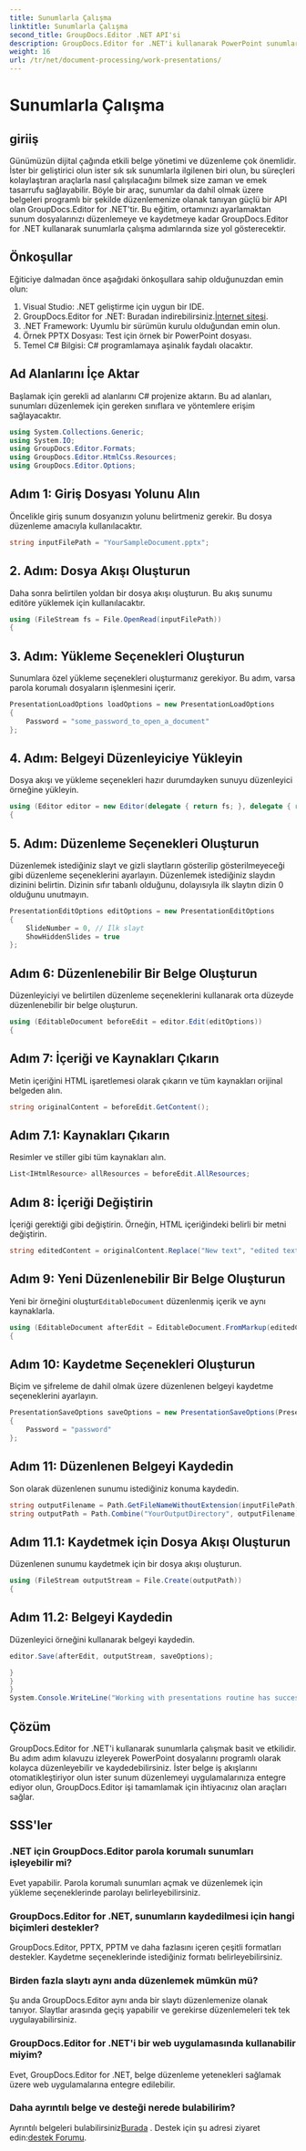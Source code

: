 ```yaml
---
title: Sunumlarla Çalışma
linktitle: Sunumlarla Çalışma
second_title: GroupDocs.Editor .NET API'si
description: GroupDocs.Editor for .NET'i kullanarak PowerPoint sunumlarını düzenlemeyi öğrenin. Belge düzenleme sürecinizi kolaylaştırmak için bu adım adım kılavuzu izleyin.
weight: 16
url: /tr/net/document-processing/work-presentations/
---
```


# Sunumlarla Çalışma

## giriiş
Günümüzün dijital çağında etkili belge yönetimi ve düzenleme çok önemlidir. İster bir geliştirici olun ister sık sık sunumlarla ilgilenen biri olun, bu süreçleri kolaylaştıran araçlarla nasıl çalışılacağını bilmek size zaman ve emek tasarrufu sağlayabilir. Böyle bir araç, sunumlar da dahil olmak üzere belgeleri programlı bir şekilde düzenlemenize olanak tanıyan güçlü bir API olan GroupDocs.Editor for .NET'tir. Bu eğitim, ortamınızı ayarlamaktan sunum dosyalarınızı düzenlemeye ve kaydetmeye kadar GroupDocs.Editor for .NET kullanarak sunumlarla çalışma adımlarında size yol gösterecektir.
## Önkoşullar
Eğiticiye dalmadan önce aşağıdaki önkoşullara sahip olduğunuzdan emin olun:
1. Visual Studio: .NET geliştirme için uygun bir IDE.
2.  GroupDocs.Editor for .NET: Buradan indirebilirsiniz.[İnternet sitesi](https://releases.groupdocs.com/editor/net/).
3. .NET Framework: Uyumlu bir sürümün kurulu olduğundan emin olun.
4. Örnek PPTX Dosyası: Test için örnek bir PowerPoint dosyası.
5. Temel C# Bilgisi: C# programlamaya aşinalık faydalı olacaktır.
## Ad Alanlarını İçe Aktar
Başlamak için gerekli ad alanlarını C# projenize aktarın. Bu ad alanları, sunumları düzenlemek için gereken sınıflara ve yöntemlere erişim sağlayacaktır.
```csharp
using System.Collections.Generic;
using System.IO;
using GroupDocs.Editor.Formats;
using GroupDocs.Editor.HtmlCss.Resources;
using GroupDocs.Editor.Options;
```
## Adım 1: Giriş Dosyası Yolunu Alın
Öncelikle giriş sunum dosyanızın yolunu belirtmeniz gerekir. Bu dosya düzenleme amacıyla kullanılacaktır.
```csharp
string inputFilePath = "YourSampleDocument.pptx";
```
## 2. Adım: Dosya Akışı Oluşturun
Daha sonra belirtilen yoldan bir dosya akışı oluşturun. Bu akış sunumu editöre yüklemek için kullanılacaktır.
```csharp
using (FileStream fs = File.OpenRead(inputFilePath))
{
```
## 3. Adım: Yükleme Seçenekleri Oluşturun
Sunumlara özel yükleme seçenekleri oluşturmanız gerekiyor. Bu adım, varsa parola korumalı dosyaların işlenmesini içerir.

```csharp
PresentationLoadOptions loadOptions = new PresentationLoadOptions
{
    Password = "some_password_to_open_a_document"
};
```
## 4. Adım: Belgeyi Düzenleyiciye Yükleyin
Dosya akışı ve yükleme seçenekleri hazır durumdayken sunuyu düzenleyici örneğine yükleyin.
```csharp
using (Editor editor = new Editor(delegate { return fs; }, delegate { return loadOptions; }))
{
```
## 5. Adım: Düzenleme Seçenekleri Oluşturun
Düzenlemek istediğiniz slayt ve gizli slaytların gösterilip gösterilmeyeceği gibi düzenleme seçeneklerini ayarlayın.
Düzenlemek istediğiniz slaydın dizinini belirtin. Dizinin sıfır tabanlı olduğunu, dolayısıyla ilk slaytın dizin 0 olduğunu unutmayın.
```csharp
PresentationEditOptions editOptions = new PresentationEditOptions
{
    SlideNumber = 0, // İlk slayt
    ShowHiddenSlides = true
};
```
## Adım 6: Düzenlenebilir Bir Belge Oluşturun
Düzenleyiciyi ve belirtilen düzenleme seçeneklerini kullanarak orta düzeyde düzenlenebilir bir belge oluşturun.
```csharp
using (EditableDocument beforeEdit = editor.Edit(editOptions))
{
```
## Adım 7: İçeriği ve Kaynakları Çıkarın
Metin içeriğini HTML işaretlemesi olarak çıkarın ve tüm kaynakları orijinal belgeden alın.
```csharp
string originalContent = beforeEdit.GetContent();
```
## Adım 7.1: Kaynakları Çıkarın
Resimler ve stiller gibi tüm kaynakları alın.
```csharp
List<IHtmlResource> allResources = beforeEdit.AllResources;
```
## Adım 8: İçeriği Değiştirin
İçeriği gerektiği gibi değiştirin. Örneğin, HTML içeriğindeki belirli bir metni değiştirin.
```csharp
string editedContent = originalContent.Replace("New text", "edited text");
```
## Adım 9: Yeni Düzenlenebilir Bir Belge Oluşturun
 Yeni bir örneğini oluştur`EditableDocument` düzenlenmiş içerik ve aynı kaynaklarla.
```csharp
using (EditableDocument afterEdit = EditableDocument.FromMarkup(editedContent, allResources))
{
```
## Adım 10: Kaydetme Seçenekleri Oluşturun
Biçim ve şifreleme de dahil olmak üzere düzenlenen belgeyi kaydetme seçeneklerini ayarlayın.
```csharp
PresentationSaveOptions saveOptions = new PresentationSaveOptions(PresentationFormats.Pptm)
{
    Password = "password"
};
```
## Adım 11: Düzenlenen Belgeyi Kaydedin
Son olarak düzenlenen sunumu istediğiniz konuma kaydedin.

```csharp
string outputFilename = Path.GetFileNameWithoutExtension(inputFilePath) + "." + saveOptions.OutputFormat.Extension;
string outputPath = Path.Combine("YourOutputDirectory", outputFilename);
```
## Adım 11.1: Kaydetmek için Dosya Akışı Oluşturun
Düzenlenen sunumu kaydetmek için bir dosya akışı oluşturun.
```csharp
using (FileStream outputStream = File.Create(outputPath))
{
```
## Adım 11.2: Belgeyi Kaydedin
Düzenleyici örneğini kullanarak belgeyi kaydedin.
```csharp
editor.Save(afterEdit, outputStream, saveOptions);
```
```csharp
}
}
}
System.Console.WriteLine("Working with presentations routine has successfully finished");
```
## Çözüm
GroupDocs.Editor for .NET'i kullanarak sunumlarla çalışmak basit ve etkilidir. Bu adım adım kılavuzu izleyerek PowerPoint dosyalarını programlı olarak kolayca düzenleyebilir ve kaydedebilirsiniz. İster belge iş akışlarını otomatikleştiriyor olun ister sunum düzenlemeyi uygulamalarınıza entegre ediyor olun, GroupDocs.Editor işi tamamlamak için ihtiyacınız olan araçları sağlar.
## SSS'ler
### .NET için GroupDocs.Editor parola korumalı sunumları işleyebilir mi?
Evet yapabilir. Parola korumalı sunumları açmak ve düzenlemek için yükleme seçeneklerinde parolayı belirleyebilirsiniz.
### GroupDocs.Editor for .NET, sunumların kaydedilmesi için hangi biçimleri destekler?
GroupDocs.Editor, PPTX, PPTM ve daha fazlasını içeren çeşitli formatları destekler. Kaydetme seçeneklerinde istediğiniz formatı belirleyebilirsiniz.
### Birden fazla slaytı aynı anda düzenlemek mümkün mü?
Şu anda GroupDocs.Editor aynı anda bir slaytı düzenlemenize olanak tanıyor. Slaytlar arasında geçiş yapabilir ve gerekirse düzenlemeleri tek tek uygulayabilirsiniz.
### GroupDocs.Editor for .NET'i bir web uygulamasında kullanabilir miyim?
Evet, GroupDocs.Editor for .NET, belge düzenleme yetenekleri sağlamak üzere web uygulamalarına entegre edilebilir.
### Daha ayrıntılı belge ve desteği nerede bulabilirim?
 Ayrıntılı belgeleri bulabilirsiniz[Burada](https://tutorials.groupdocs.com/editor/net/) . Destek için şu adresi ziyaret edin:[destek Forumu](https://forum.groupdocs.com/c/editor/20).